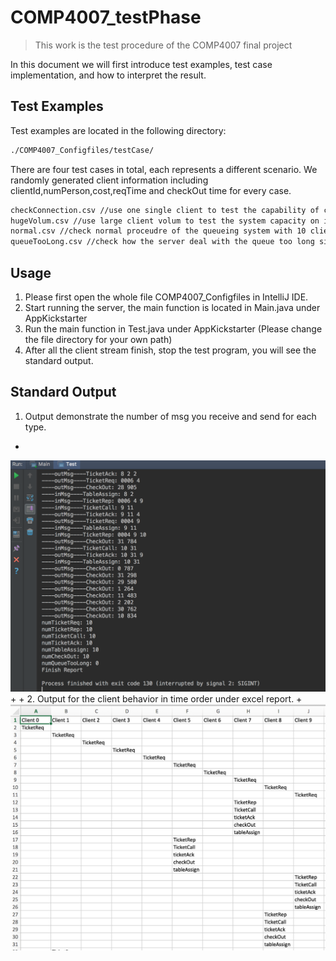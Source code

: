 # COMP4007_testPhase
> This work is the test procedure of the COMP4007 final project

In this document we will first introduce test examples, test case implementation, and how to interpret the result.

## Test Examples

Test examples are located in the following directory:
```sh
./COMP4007_Configfiles/testCase/
```
There are four test cases in total, each represents a different scenario. We randomly generated client information including clientId,numPerson,cost,reqTime and checkOut time for every case. 

```sh
checkConnection.csv //use one single client to test the capability of connection on the system.
hugeVolum.csv //use large client volum to test the system capacity on input flow.
normal.csv //check normal proceudre of the queueing system with 10 client as example.
queueTooLong.csv //check how the server deal with the queue too long situation.
```

## Usage
1. Please first open the whole file COMP4007_Configfiles in IntelliJ IDE.
2. Start running the server, the main function is located in Main.java under AppKickstarter
3. Run the main function in Test.java under AppKickstarter (Please change the file directory for your own path)
4. After all the client stream finish, stop the test program, you will see the standard output.

## Standard Output
1. Output demonstrate the number of msg you receive and send for each type.
+
![alt tag](https://raw.githubusercontent.com/MaureenZOU/COMP4007_testPhase/master/out1.png)
+
+
2. Output for the client behavior in time order under excel report. 
+
![alt tag](https://raw.githubusercontent.com/MaureenZOU/COMP4007_testPhase/master/out2.png)
